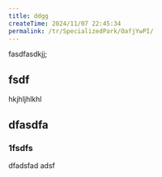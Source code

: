 ```yaml
---
title: ddgg
createTime: 2024/11/07 22:45:34
permalink: /tr/SpecializedPark/OafjYwPI/
---
```



fasdfasdkjj;


## fsdf 


hkjhljhlkhl


## dfasdfa 

### 1fsdfs

dfadsfad adsf